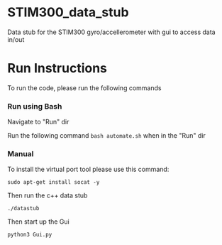 # STIM300_data_stub
Data stub for the STIM300 gyro/accellerometer with gui to access data in/out


# Run Instructions
To run the code, please run the following commands

### Run using Bash
Navigate to "Run" dir

Run the following command `bash automate.sh` when in the "Run" dir


### Manual
To install the virtual port tool please use this command:

`sudo apt-get install socat -y
`

Then run the c++ data stub

`./datastub`

Then start up the Gui

`python3 Gui.py`
